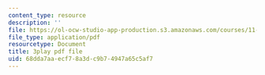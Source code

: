 ```yaml
---
content_type: resource
description: ''
file: https://ol-ocw-studio-app-production.s3.amazonaws.com/courses/11-016j-the-once-and-future-city-spring-2015/68dda7aaecf78a3dc9b74947a65c5af7_LJNAUHOmpAY.pdf
file_type: application/pdf
resourcetype: Document
title: 3play pdf file
uid: 68dda7aa-ecf7-8a3d-c9b7-4947a65c5af7
---
```

